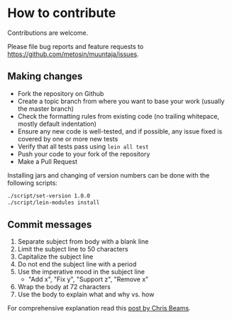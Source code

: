 # How to contribute

Contributions are welcome.

Please file bug reports and feature requests to https://github.com/metosin/muuntaja/issues.

## Making changes

* Fork the repository on Github
* Create a topic branch from where you want to base your work (usually the master branch)
* Check the formatting rules from existing code (no trailing whitepace, mostly default indentation)
* Ensure any new code is well-tested, and if possible, any issue fixed is covered by one or more new tests
* Verify that all tests pass using `lein all test`
* Push your code to your fork of the repository
* Make a Pull Request

Installing jars and changing of version numbers can be done with the following scripts:

```sh
./script/set-version 1.0.0
./script/lein-modules install
```


## Commit messages

1. Separate subject from body with a blank line
2. Limit the subject line to 50 characters
3. Capitalize the subject line
4. Do not end the subject line with a period
5. Use the imperative mood in the subject line
    - "Add x", "Fix y", "Support z", "Remove x"
6. Wrap the body at 72 characters
7. Use the body to explain what and why vs. how

For comprehensive explanation read this [post by Chris Beams](http://chris.beams.io/posts/git-commit/#seven-rules).
